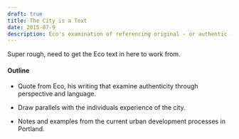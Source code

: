 ```yaml
---
draft: true
title: The City is a Text
date: 2015-07-9
description: Eco's examination of referencing original - or authentic - identities applied to the character of the city.
---
```


Super rough, need to get the Eco text in here to work from.

#### Outline

- Quote from Eco, his writing that examine authenticity through perspective and language.

- Draw parallels with the individuals experience of the city.

- Notes and examples from the current urban development processes in Portland.